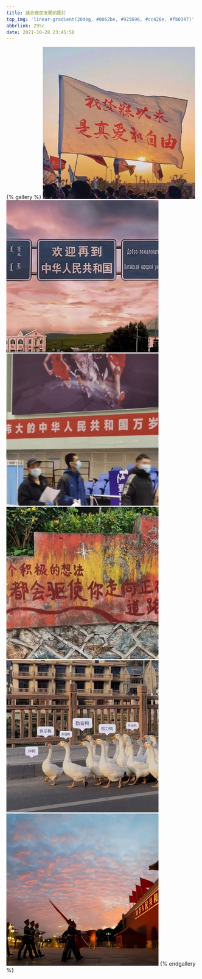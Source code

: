 ```yaml
---
title: 适合做朋友圈的图片
top_img: 'linear-gradient(20deg, #0062be, #925696, #cc426e, #fb0347)'
abbrlink: 295c
date: 2021-10-28 23:45:58
---
```

{% gallery %}
![](/image/photo/goodluck/1.jpg)
![](/image/photo/goodluck/2.jpg)
![](/image/photo/goodluck/3.jpg)
![](/image/photo/goodluck/4.jpg)
![](/image/photo/goodluck/5.jpg)
![](/image/photo/goodluck/6.jpg)
{% endgallery %}
